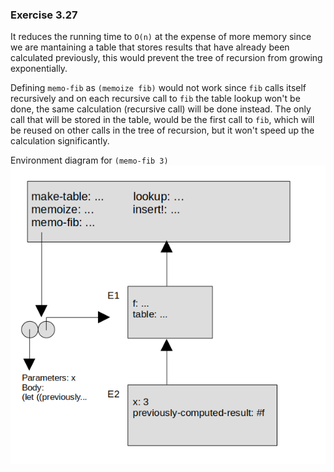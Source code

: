 ### Exercise 3.27
It reduces the running time to `O(n)` at the expense of more memory since we are mantaining a table that stores results that have already been calculated previously, this would prevent the tree of recursion from growing exponentially.

Defining `memo-fib` as `(memoize fib)` would not work since `fib` calls itself recursively and on each recursive call to `fib` the table lookup won't be done, the same calculation (recursive call) will be done instead. The only call that will be stored in the table, would be the first call to `fib`, which will be reused on other calls in the tree of recursion, but it won't speed up the calculation significantly.

Environment diagram for `(memo-fib 3)`  
![environment](https://github.com/jonathantorres/bookshelf/blob/master/sicp/img/3.27.png)
